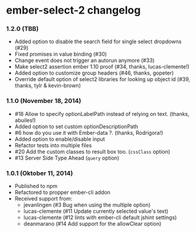 # ember-select-2 changelog

### 1.2.0 (TBB)

* Added option to disable the search field for single select dropdowns (#29)
* Fixed promises in value binding (#30)
* Change event does not trigger an autorun anymore (#33)
* Make select2 assertion ember 1.10 proof (#34, thanks, lucas-clemente!)
* Added option to customize group headers (#46, thanks, gopeter)
* Override default option of select2 libraries for looking up object id (#39, thanks, tylr & kevin-brown)

### 1.1.0 (November 18, 2014)

* #18 Allow to specify optionLabelPath instead of relying on text. (thanks, abuiles!)
* Added option to set custom optionDescriptionPath
* #6 how do you use it with Ember-data ?. (thanks, Rodrigora!)
* Added option to enable/disable input
* Refactor tests into multiple files
* #20 Add the custom classes to result box too. (`cssClass` option)
* #13 Server Side Type Ahead (`query` option)

### 1.0.1 (Oktober 11, 2014)

* Published to npm
* Refactored to propper ember-cli addon
* Received support from:
	* jevanlingen (#3 Bug when using the multiple option)
	* lucas-clemente (#11 Update currently selected value's text)
	* lucas-clemente (#12 lints with ember-cli default jshint settings)
	* deanmarano (#14 Add support for the allowClear option)